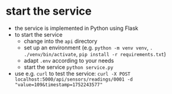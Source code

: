 # start the service

* the service is implemented in Python using Flask
* to start the service
  * change into the `api` directory
  * set up an environment (e.g. `python -m venv venv`, `. ./venv/bin/activate`, `pip install -r requirements.txt`)
  * adapt `.env` according to your needs
  * start the service `python service.py`
* use e.g. `curl` to test the service: `curl -X POST localhost:5000/api/sensors/readings/0001 -d "value=109&timestamp=1752243577"`
